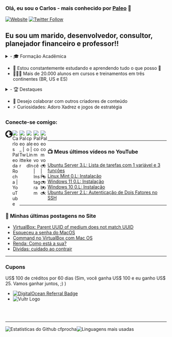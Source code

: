 ### Olá, eu sou o Carlos - mais conhecido por [Paleo][website] 👋

[![Website](https://img.shields.io/website?label=carlosfprocha.com.vc&style=for-the-badge&url=https%3A%2F%2Fcarlosfprocha.com.vc)](https://carlosfprocha.com.vc)
[![Twitter Follow](https://img.shields.io/twitter/follow/Paleo_?color=1DA1F2&logo=twitter&style=for-the-badge)](https://twitter.com/intent/follow?original_referer=https%3A%2F%2Fgithub.com%2FPaleo_&screen_name=Paleo_)

## Eu sou um marido, desenvolvedor, consultor, planejador financeiro e professor!!

<details>
  <summary>- 🎓 Formação Acadêmica</summary>

<!-- FORMACAO:START-->
- Contador
- Analista e Desenvolvedor de Sistemas
- Especialista em Ciências Contábeis
- Especialista em Finanças
- Especialista em Big Data Analytics
- Mestre em Finanças
<!-- FORMACAO:END -->

</details>

<!-- MISCELANEA1:START-->
- 🌱 Estou constantemente estudando e aprendendo tudo o que posso 🤣
- 👨🏻‍🏫 Mais de 20.000 alunos em cursos e treinamentos em três continentes (BR, US e ES)
<!-- MISCELANEA1:END-->

<details>
  <summary>- 🏆 Destaques</summary>

  <!--DESTAQUE:START-->
    - Eleito 3 vezes, umas das 150 pessoas mais influentes do mundo no segmento de tecnologia para pequenas e médias empresas (revista SMB PC Magazine / US)
    - Agraciado com o título de MVP (Profissional mais valioso) pela Microsoft, por 11 anos consecutivos
  <!--DESTAQUE:END-->

</details>

<!--MISCELANEA2:START-->
- 👯 Desejo colaborar com outros criadores de conteúdo
- ⚡ Curiosidades: Adoro Xadrez e jogos de estratégia
<!-- MISCELANEA2:END -->

### Conecte-se comigo:

[<img align="left" alt="carlosfprocha.com.vc" width="22px" src="https://raw.githubusercontent.com/iconic/open-iconic/master/svg/globe.svg" />][website]
[<img align="left" alt="Carlos Paleo da Rocha | YouTube" width="22px" src="https://cdn.jsdelivr.net/npm/simple-icons@v3/icons/youtube.svg" />][youtube]
[<img align="left" alt="Paleo_ | Twitter" width="22px" src="https://cdn.jsdelivr.net/npm/simple-icons@v3/icons/twitter.svg" />][twitter]
[<img align="left" alt="cpaleo | LinkedIn" width="22px" src="https://cdn.jsdelivr.net/npm/simple-icons@v3/icons/linkedin.svg" />][linkedin]
[<img align="left" alt="Paleo com você | Instagram" width="22px" src="https://cdn.jsdelivr.net/npm/simple-icons@v3/icons/instagram.svg" />][instagram]
[<img align="left" alt="Paleo com você | Facebook" width="22px" src="https://cdn.jsdelivr.net/npm/simple-icons@v3/icons/facebook.svg" />][facebook]

<br />

---

### 📺 Meus últimos vídeos no YouTube
<!-- YOUTUBE:START -->
- [Ubuntu Server 3.L: Lista de tarefas com 1 variável e 3 funções](https://www.youtube.com/watch?v=UovKBFpzlWQ)
- [Linux Mint 0.L: Instalação](https://www.youtube.com/watch?v=p-_5_XSvaz0)
- [Windows 11 0.L: Instalação](https://www.youtube.com/watch?v=6CoFl1WRL6I)
- [Windows 10 0.L: Instalação](https://www.youtube.com/watch?v=uR5w4BkW-P0)
- [Ubuntu Server 2.L: Autenticação de Dois Fatores no SSH](https://www.youtube.com/watch?v=2__eWqmaYF4)
<!-- YOUTUBE:END -->

---

### 📕 Minhas últimas postagens no Site
<!-- SITE:START -->
- [VirtualBox: Parent UUID of medium does not match UUID](https://www.carlosfprocha.com.vc/virtualbox-parent-uuid-of-medium-does-not-match-uuid/?utm_source=rss&utm_medium=rss&utm_campaign=virtualbox-parent-uuid-of-medium-does-not-match-uuid)
- [Esqueceu a senha do MacOS](https://www.carlosfprocha.com.vc/esqueceu-a-senha-do-macos/?utm_source=rss&utm_medium=rss&utm_campaign=esqueceu-a-senha-do-macos)
- [Command no VirtualBox com Mac OS](https://www.carlosfprocha.com.vc/command-no-virtualbox-com-mac-os/?utm_source=rss&utm_medium=rss&utm_campaign=command-no-virtualbox-com-mac-os)
- [Renda: Como está a sua?](https://www.carlosfprocha.com.vc/renda-como-esta-a-sua/?utm_source=rss&utm_medium=rss&utm_campaign=renda-como-esta-a-sua)
- [Dívidas: cuidado ao contrair](https://www.carlosfprocha.com.vc/dividas-cuidado-ao-contrair/?utm_source=rss&utm_medium=rss&utm_campaign=dividas-cuidado-ao-contrair)
<!-- SITE:END -->

---

### Cupons
US$ 100 de créditos por 60 dias (Sim, você ganha US$ 100 e eu ganho US$ 25. Vamos ganhar juntos, ;) )
- [![DigitalOcean Referral Badge](https://web-platforms.sfo2.cdn.digitaloceanspaces.com/WWW/Badge%201.svg)][DigitalOcean]
- [<img align="left" alt="Vultr Logo" src="https://www.vultr.com/media/logo_onwhite.svg" width="200">][Vultr]

<br />
<br />

---

<img align="left" alt="Estatísticas do Github cfprocha" src="https://github-readme-stats.vercel.app/api?username=cfprocha&show_icons=true&hide_border=true&hide=stars,prs,issues,contribs&count_private=true&theme=tokionight" />

![Linguagens mais usadas](https://github-readme-stats.vercel.app/api/top-langs/?username=cfprocha&theme=blue-green)

[website]: https://carlosfprocha.com.vc
[twitter]: https://twitter.com/Paleo_
[youtube]: https://www.youtube.com/c/CarlosPaleodaRocha
[instagram]: https://www.instagram.com/paleocomvc/
[facebook]: https://www.facebook.com/PaleoComVc
[linkedin]: https://br.linkedin.com/in/cpaleo
[DigitalOcean]: https://www.digitalocean.com/?refcode=9772a19d8d0f&utm_campaign=Referral_Invite&utm_medium=Referral_Program&utm_source=badge
[Vultr]: https://www.vultr.com/?ref=8919321-6G
